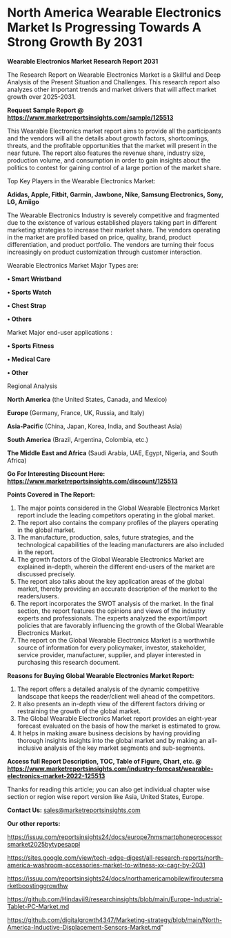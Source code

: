 # North America Wearable Electronics Market Is Progressing Towards A Strong Growth By 2031

<strong>Wearable Electronics Market Research Report 2031</strong>

The Research Report on Wearable Electronics Market is a Skillful and Deep Analysis of the Present Situation and Challenges. This research report also analyzes other important trends and market drivers that will affect market growth over 2025-2031.

<strong>Request Sample Report @ <a href=https://www.marketreportsinsights.com/sample/125513>https://www.marketreportsinsights.com/sample/125513</a></strong>

This Wearable Electronics market report aims to provide all the participants and the vendors will all the details about growth factors, shortcomings, threats, and the profitable opportunities that the market will present in the near future. The report also features the revenue share, industry size, production volume, and consumption in order to gain insights about the politics to contest for gaining control of a large portion of the market share.

Top Key Players in the Wearable Electronics Market:

<strong>Adidas, Apple, Fitbit, Garmin, Jawbone, Nike, Samsung Electronics, Sony, LG, Amiigo</strong>

The Wearable Electronics Industry is severely competitive and fragmented due to the existence of various established players taking part in different marketing strategies to increase their market share. The vendors operating in the market are profiled based on price, quality, brand, product differentiation, and product portfolio. The vendors are turning their focus increasingly on product customization through customer interaction.

Wearable Electronics Market Major Types are:

<strong>• Smart Wristband

• Sports Watch

• Chest Strap

• Others</strong>

Market Major end-user applications :

<strong>• Sports Fitness

• Medical Care

• Other</strong>

Regional Analysis

</u><strong><b>North America</b></strong> (the United States, Canada, and Mexico)

<strong><b>Europe </b></strong>(Germany, France, UK, Russia, and Italy)

<strong><b>Asia-Pacific</b></strong> (China, Japan, Korea, India, and Southeast Asia)

<strong><b>South America</b></strong> (Brazil, Argentina, Colombia, etc.)

<strong><b>The Middle East and Africa</b></strong> (Saudi Arabia, UAE, Egypt, Nigeria, and South Africa)

<strong>Go For Interesting Discount Here: <a href=https://www.marketreportsinsights.com/discount/125513>https://www.marketreportsinsights.com/discount/125513</a></strong>

<strong>Points Covered in The Report:</strong>
<ol>
  <li>The major points considered in the Global Wearable Electronics Market report include the leading competitors operating in the global market.</li>
  <li>The report also contains the company profiles of the players operating in the global market.</li>
  <li>The manufacture, production, sales, future strategies, and the technological capabilities of the leading manufacturers are also included in the report.</li>
  <li>The growth factors of the Global Wearable Electronics Market are explained in-depth, wherein the different end-users of the market are discussed precisely.</li>
  <li>The report also talks about the key application areas of the global market, thereby providing an accurate description of the market to the readers/users.</li>
  <li>The report incorporates the SWOT analysis of the market. In the final section, the report features the opinions and views of the industry experts and professionals. The experts analyzed the export/import policies that are favorably influencing the growth of the Global Wearable Electronics Market.</li>
  <li>The report on the Global Wearable Electronics Market is a worthwhile source of information for every policymaker, investor, stakeholder, service provider, manufacturer, supplier, and player interested in purchasing this research document.</li>
</ol>
<strong>Reasons for Buying Global Wearable Electronics Market Report:</strong>

<ol>
  <li>The report offers a detailed analysis of the dynamic competitive landscape that keeps the reader/client well ahead of the competitors.</li>
  <li>It also presents an in-depth view of the different factors driving or restraining the growth of the global market.</li>
  <li>The Global Wearable Electronics Market report provides an eight-year forecast evaluated on the basis of how the market is estimated to grow.</li>
  <li>It helps in making aware business decisions by having providing thorough insights insights into the global market and by making an all-inclusive analysis of the key market segments and sub-segments.</li>
</ol>
<strong>Access full Report Description, TOC, Table of Figure, Chart, etc. @ <a href=https://www.marketreportsinsights.com/industry-forecast/wearable-electronics-market-2022-125513>https://www.marketreportsinsights.com/industry-forecast/wearable-electronics-market-2022-125513</a></strong>


Thanks for reading this article; you can also get individual chapter wise section or region wise report version like Asia, United States, Europe.

<strong>Contact Us:</strong>
sales@marketreportsinsights.com

<strong>Our other reports:</strong>

<a href=https://issuu.com/reportsinsights24/docs/europe7nmsmartphoneprocessorsmarket2025bytypesappl>https://issuu.com/reportsinsights24/docs/europe7nmsmartphoneprocessorsmarket2025bytypesappl</a>

<a href=https://sites.google.com/view/tech-edge-digest/all-research-reports/north-america-washroom-accessories-market-to-witness-xx-cagr-by-2031>https://sites.google.com/view/tech-edge-digest/all-research-reports/north-america-washroom-accessories-market-to-witness-xx-cagr-by-2031</a>

<a href=https://issuu.com/reportsinsights24/docs/northamericamobilewifiroutersmarketboostinggrowthw>https://issuu.com/reportsinsights24/docs/northamericamobilewifiroutersmarketboostinggrowthw</a>

<a href=https://github.com/Hindavii9/researchinsights/blob/main/Europe-Industrial-Tablet-PC-Market.md>https://github.com/Hindavii9/researchinsights/blob/main/Europe-Industrial-Tablet-PC-Market.md</a>

<a href=https://github.com/digitalgrowth4347/Marketing-strategy/blob/main/North-America-Inductive-Displacement-Sensors-Market.md>https://github.com/digitalgrowth4347/Marketing-strategy/blob/main/North-America-Inductive-Displacement-Sensors-Market.md</a>"
